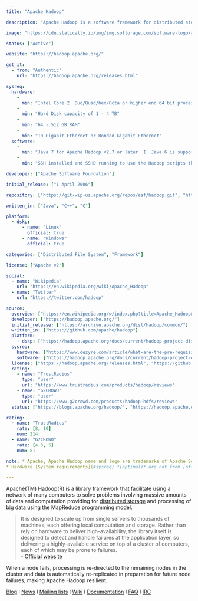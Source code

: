 ```yaml
---
title: "Apache Hadoop"

description: "Apache Hadoop is a software framework for distributed storage that facilitates using a network of many computers to solve problems involving massive amounts of data and computation using MapReduce programming model"

image: "https://cdn.statically.io/img/img.softorage.com/software-logo/apache-hadoop.png?h=64"

status: ["Active"]

website: "https://hadoop.apache.org/"

get_it:
  - from: "Authentic"
    url: "https://hadoop.apache.org/releases.html"

sysreq:
  hardware:
    -
      min: "Intel Core 2  Duo/Quad/hex/Octa or higher end 64 bit processor PC or Laptop (Minimum operating frequency of 2.5GHz)"
    -
      min: "Hard Disk capacity of 1 - 4 TB"
    -
      min: "64 - 512 GB RAM"
    -
      min: "10 Gigabit Ethernet or Bonded Gigabit Ethernet"
  software:
    -
      min: "Java 7 for Apache Hadoop v2.7 or later  I  Java 6 is supported by v2.6 or earlier"
    -
      min: "SSH installed and SSHD running to use the Hadoop scripts that manage remote Hadoop daemons"

developer: ["Apache Software Foundation"]

initial_release: ["1 April 2006"]

repository: ["https://git-wip-us.apache.org/repos/asf/hadoop.git", "https://github.com/apache/hadoop"]

written_in: ["Java", "C++", "C"]

platform:
  - dskp:
      - name: "Linux"
        official: true
      - name: "Windows"
        official: true

categories: ["Distributed File System", "Framework"]

license: ["Apache v2"]

social:
  - name: "Wikipedia"
    url: "https://en.wikipedia.org/wiki/Apache_Hadoop"
  - name: "Twitter"
    url: "https://twitter.com/hadoop"

source:
  overview: ["https://en.wikipedia.org/w/index.php?title=Apache_Hadoop&oldid=878713646", "https://hadoop.apache.org/", "https://hortonworks.com/apache/hadoop/"]
  developer: ["https://hadoop.apache.org/"]
  initial_release: ["https://archive.apache.org/dist/hadoop/common/"]
  written_in: ["https://github.com/apache/hadoop"]
  platform:
    - dskp: ["https://hadoop.apache.org/docs/current/hadoop-project-dist/hadoop-common/SingleCluster.html", "https://wiki.apache.org/hadoop/Hadoop2OnWindows"]
  sysreq:
    hardware: ["https://www.dezyre.com/article/what-are-the-pre-requisites-to-learn-hadoop/170"]
    software: ["https://hadoop.apache.org/docs/current/hadoop-project-dist/hadoop-common/SingleCluster.html", "https://wiki.apache.org/hadoop/HadoopJavaVersions"]
  license: ["https://hadoop.apache.org/releases.html", "https://github.com/apache/hadoop/blob/trunk/LICENSE.txt"]
  rating:
    - name: "TrustRadius"
      type: "user"
      url: "https://www.trustradius.com/products/hadoop/reviews"
    - name: "G2CROWD"
      type: "user"
      url: "https://www.g2crowd.com/products/hadoop-hdfs/reviews"
  status: ["https://blogs.apache.org/hadoop/", "https://hadoop.apache.org/"]

rating:
  - name: "TrustRadius"
    rate: [8, 10]
    num: 214
  - name: "G2CROWD"
    rate: [4.3, 5]
    num: 81

note: * Apache, Apache Hadoop name and logo are trademarks of Apache Software Foundation.
* Hardware [System requirements](#sysreq) *(optimal)* are not from [official website](https://hadoop.apache.org/).

---
```

  Apache(TM) Hadoop(R) is a library framework that facilitate using a network of many computers to solve problems involving massive amounts of data and computation providing for [distributed storage](/categories/distributed-file-system) and processing of big data using the MapReduce programming model.
  
  > It is designed to scale up from single servers to thousands of machines, each offering local computation and storage. Rather than rely on hardware to deliver high-availability, the library itself is designed to detect and handle failures at the application layer, so delivering a highly-available service on top of a cluster of computers, each of which may be prone to failures.  
  > \- [Official website](https://hadoop.apache.org/)
  
  When a node fails, processing is re-directed to the remaining nodes in the cluster and data is automatically re-replicated in preparation for future node failures, making Apache Hadoop resilient.
  
  [Blog](https://blogs.apache.org/hadoop/)  I  [News](https://hadoop.apache.org/news.html)  I  [Mailing lists](https://hadoop.apache.org/mailing_lists.html)  I  [Wiki](https://wiki.apache.org/hadoop)  I  [Documentation](https://hadoop.apache.org/docs/current/)  I  [FAQ](https://wiki.apache.org/hadoop/FAQ)  I  [IRC](https://webchat.freenode.net/?channels=hadoop)
  

